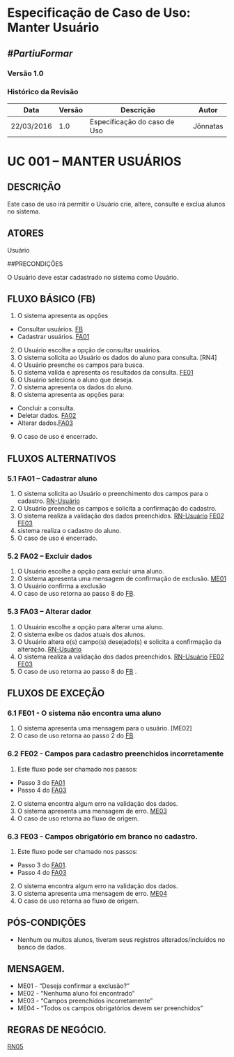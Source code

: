 # **Especificação de Caso de Uso: Manter Usuário**

##  ***#PartiuFormar***

### **Versão 1.0**

### Histórico da Revisão
Data|Versão|Descrição|Autor
-----|------|---------|-------
22/03/2016|1.0|Especificação do caso de Uso|Jônnatas

# UC 001 – MANTER USUÁRIOS
## DESCRIÇÃO

Este caso de uso irá permitir o Usuário crie, altere, consulte e exclua alunos no sistema.

## ATORES

Usuário

##PRECONDIÇÕES

O Usuário deve estar cadastrado no sistema como Usuário.

## FLUXO BÁSICO (FB) 

1. O sistema apresenta as opções
* Consultar usuários. [FB](https://github.com/vitornere/partiuformar/wiki/Especifica%C3%A7%C3%A3o-de-Caso-de-Uso:-Manter-Usu%C3%A1rio#fluxo-b%C3%81sico-fb)
* Cadastrar usuários. [FA01](https://github.com/vitornere/partiuformar/wiki/Especifica%C3%A7%C3%A3o-de-Caso-de-Uso:-Manter-Usu%C3%A1rio#51-fa01--cadastrar-aluno)
2. O Usuário escolhe a opção de consultar usuários. 
3. O sistema solicita ao Usuário os dados do aluno para consulta. [RN4]
4. O Usuário preenche os campos para busca.
5. O sistema valida e apresenta os resultados da consulta. [FE01](https://github.com/vitornere/partiuformar/wiki/Especifica%C3%A7%C3%A3o-de-Caso-de-Uso:-Manter-Usu%C3%A1rio#61-fe01---o-sistema-n%C3%A3o-encontra-uma-aluno)
6. O Usuário seleciona o aluno que deseja.
7. O sistema apresenta os dados do aluno.
8. O sistema apresenta as opções para:
* Concluir a consulta.
* Deletar dados. [FA02](https://github.com/vitornere/partiuformar/wiki/Especifica%C3%A7%C3%A3o-de-Caso-de-Uso:-Manter-Usu%C3%A1rio#52-fa02--excluir-dados)
* Alterar dados.[FA03](https://github.com/vitornere/partiuformar/wiki/Especifica%C3%A7%C3%A3o-de-Caso-de-Uso:-Manter-Usu%C3%A1rio#53-fa03--alterar-dador)
9. O caso de uso é encerrado.	

## FLUXOS ALTERNATIVOS
### 5.1 FA01 – Cadastrar aluno

1. O sistema solicita ao Usuário o preenchimento dos campos para o cadastro. [RN-Usuário](https://github.com/vitornere/partiuformar/wiki/Regras-de-Neg%C3%B3cio#usu%C3%A1rios)
2. O Usuário preenche os campos e solicita a confirmação do cadastro.
3. O sistema realiza a validação dos dados preenchidos. [RN-Usuário](https://github.com/vitornere/partiuformar/wiki/Regras-de-Neg%C3%B3cio#usu%C3%A1rios) [FE02](https://github.com/vitornere/partiuformar/wiki/Especifica%C3%A7%C3%A3o-de-Caso-de-Uso:-Manter-Usu%C3%A1rio#62-fe02---campos-para-cadastro-preenchidos-incorretamente) [FE03](https://github.com/vitornere/partiuformar/wiki/Especifica%C3%A7%C3%A3o-de-Caso-de-Uso:-Manter-Usu%C3%A1rio#63-fe03---campos-obrigat%C3%B3rio-em-branco-no-cadastro)
4. sistema realiza o cadastro do aluno.
5. O caso de uso é encerrado.

### 5.2 FA02 – Excluir dados

1. O Usuário escolhe a opção para excluir uma aluno.
2. O sistema apresenta uma mensagem de confirmação de exclusão. [ME01](https://github.com/vitornere/partiuformar/wiki/Especifica%C3%A7%C3%A3o-de-Caso-de-Uso:-Manter-Usu%C3%A1rio#mensagem)
3. O Usuário confirma a exclusão
4. O caso de uso retorna ao passo 8 do [FB](https://github.com/vitornere/partiuformar/wiki/Especifica%C3%A7%C3%A3o-de-Caso-de-Uso:-Manter-Usu%C3%A1rio#fluxo-b%C3%81sico-fb).

### 5.3 FA03 – Alterar dador

1. O Usuário escolhe a opção para alterar uma aluno.
2. O sistema exibe os dados atuais dos alunos.
3. O Usuário altera o(s) campo(s) desejado(s) e solicita a confirmação da alteração. [RN-Usuário](https://github.com/vitornere/partiuformar/wiki/Regras-de-Neg%C3%B3cio#usu%C3%A1rios)
4. O sistema realiza a validação dos dados preenchidos. [RN-Usuário](https://github.com/vitornere/partiuformar/wiki/Regras-de-Neg%C3%B3cio#usu%C3%A1rios) [FE02](https://github.com/vitornere/partiuformar/wiki/Especifica%C3%A7%C3%A3o-de-Caso-de-Uso:-Manter-Usu%C3%A1rio#62-fe02---campos-para-cadastro-preenchidos-incorretamente) [FE03](https://github.com/vitornere/partiuformar/wiki/Especifica%C3%A7%C3%A3o-de-Caso-de-Uso:-Manter-Usu%C3%A1rio#63-fe03---campos-obrigat%C3%B3rio-em-branco-no-cadastro)
5. O caso de uso retorna ao passo 8 do [FB](https://github.com/vitornere/partiuformar/wiki/Especifica%C3%A7%C3%A3o-de-Caso-de-Uso:-Manter-Usu%C3%A1rio#fluxo-b%C3%81sico-fb) .

## FLUXOS DE EXCEÇÃO

### 6.1 FE01 - O sistema não encontra uma aluno

1. O sistema apresenta uma mensagem para o usuário.  [ME02]
2. O caso de uso retorna ao passo 2 do [FB](https://github.com/vitornere/partiuformar/wiki/Especifica%C3%A7%C3%A3o-de-Caso-de-Uso:-Manter-Usu%C3%A1rio#fluxo-b%C3%81sico-fb).

### 6.2 FE02 - Campos para cadastro preenchidos incorretamente

1. Este fluxo pode ser chamado nos passos:
* Passo 3 do [FA01](https://github.com/vitornere/partiuformar/wiki/Especifica%C3%A7%C3%A3o-de-Caso-de-Uso:-Manter-Usu%C3%A1rio#51-fa01--cadastrar-aluno)
* Passo 4 do [FA03](https://github.com/vitornere/partiuformar/wiki/Especifica%C3%A7%C3%A3o-de-Caso-de-Uso:-Manter-Usu%C3%A1rio#53-fa03--alterar-dador)
2. O sistema encontra algum erro na validação dos dados.
3. O sistema apresenta uma mensagem de erro. [ME03](https://github.com/vitornere/partiuformar/wiki/Especifica%C3%A7%C3%A3o-de-Caso-de-Uso:-Manter-Usu%C3%A1rio#mensagem)
4. O caso de uso retorna ao fluxo de origem.

### 6.3 FE03 - Campos obrigatório em branco no cadastro.

1. Este fluxo pode ser chamado nos passos:
* Passo 3 do [FA01](https://github.com/vitornere/partiuformar/wiki/Especifica%C3%A7%C3%A3o-de-Caso-de-Uso:-Manter-Usu%C3%A1rio#51-fa01--cadastrar-aluno).
* Passo 4 do [FA03](https://github.com/vitornere/partiuformar/wiki/Especifica%C3%A7%C3%A3o-de-Caso-de-Uso:-Manter-Usu%C3%A1rio#53-fa03--alterar-dador)
2. O sistema encontra algum erro na validação dos dados.
3. O sistema apresenta uma mensagem de erro. [ME04](https://github.com/vitornere/partiuformar/wiki/Especifica%C3%A7%C3%A3o-de-Caso-de-Uso:-Manter-Usu%C3%A1rio#mensagem)
4. O caso de uso retorna ao fluxo de origem.

## PÓS-CONDIÇÕES
* Nenhum ou muitos alunos, tiveram seus registros alterados/incluídos no banco de dados.

## MENSAGEM.
* ME01 - “Deseja confirmar a exclusão?”
* ME02 - “Nenhuma aluno foi encontrado”
* ME03 - “Campos preenchidos incorretamente”
* ME04 - “Todos os campos obrigatórios devem ser preenchidos”

## REGRAS DE NEGÓCIO.
 [RN05](https://github.com/vitornere/partiuformar/wiki/Regras-de-Neg%C3%B3cio#usu%C3%A1rios)